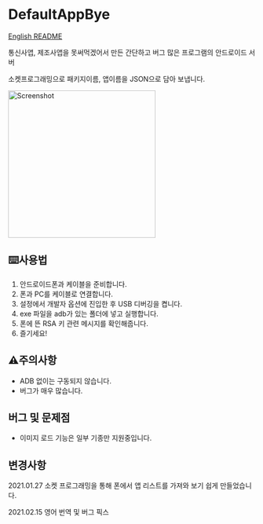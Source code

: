 # DefaultAppBye
[English README](readme_en.md)

통신사앱, 제조사앱을 못써먹겠어서 만든 간단하고 버그 많은 프로그램의 안드로이드 서버

소켓프로그래밍으로 패키지이름, 앱이름을 JSON으로 담아 보냅니다.

<img src="https://i.imgur.com/0VlvNrI.png"  height="300px" alt="Screenshot"></img>

## ⌨️사용법
1. 안드로이드폰과 케이블을 준비합니다.
2. 폰과 PC를 케이블로 연결합니다.
3. 설정에서 개발자 옵션에 진입한 후 USB 디버깅을 켭니다.
4. exe 파일을 adb가 있는 폴더에 넣고 실행합니다.
5. 폰에 뜬 RSA 키 관련 메시지를 확인해줍니다.
6. 즐기세요!


## ⚠️주의사항
- ADB 없이는 구동되지 않습니다.
- 버그가 매우 많습니다. 


## 버그 및 문제점
- 이미지 로드 기능은 일부 기종만 지원중입니다.

## 변경사항
2021.01.27 소켓 프로그래밍을 통해 폰에서 앱 리스트를 가져와 보기 쉽게 만들었습니다.

2021.02.15 영어 번역 및 버그 픽스

